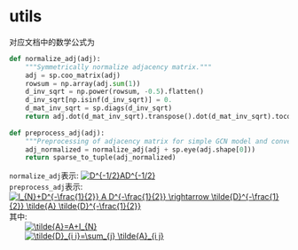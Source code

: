 # utils
对应文档中的数学公式为
```python
def normalize_adj(adj):
    """Symmetrically normalize adjacency matrix."""
    adj = sp.coo_matrix(adj)
    rowsum = np.array(adj.sum(1))
    d_inv_sqrt = np.power(rowsum, -0.5).flatten()
    d_inv_sqrt[np.isinf(d_inv_sqrt)] = 0.
    d_mat_inv_sqrt = sp.diags(d_inv_sqrt)
    return adj.dot(d_mat_inv_sqrt).transpose().dot(d_mat_inv_sqrt).tocoo()
    
def preprocess_adj(adj):
    """Preprocessing of adjacency matrix for simple GCN model and conversion to tuple representation."""
    adj_normalized = normalize_adj(adj + sp.eye(adj.shape[0]))
    return sparse_to_tuple(adj_normalized)
```


`normalize_adj`表示: <a href="https://www.codecogs.com/eqnedit.php?latex=D^{-1/2}AD^{-1/2}" target="_blank"><img src="https://latex.codecogs.com/gif.latex?D^{-1/2}AD^{-1/2}" title="D^{-1/2}AD^{-1/2}" /></a>  
`preprocess_adj`表示: <a href="https://www.codecogs.com/eqnedit.php?latex=I_{N}&plus;D^{-\frac{1}{2}}&space;A&space;D^{-\frac{1}{2}}&space;\rightarrow&space;\tilde{D}^{-\frac{1}{2}}&space;\tilde{A}&space;\tilde{D}^{-\frac{1}{2}}" target="_blank"><img src="https://latex.codecogs.com/gif.latex?I_{N}&plus;D^{-\frac{1}{2}}&space;A&space;D^{-\frac{1}{2}}&space;\rightarrow&space;\tilde{D}^{-\frac{1}{2}}&space;\tilde{A}&space;\tilde{D}^{-\frac{1}{2}}" title="I_{N}+D^{-\frac{1}{2}} A D^{-\frac{1}{2}} \rightarrow \tilde{D}^{-\frac{1}{2}} \tilde{A} \tilde{D}^{-\frac{1}{2}}" /></a>  
其中:  
 &emsp;&emsp;<a href="https://www.codecogs.com/eqnedit.php?latex=\tilde{A}=A&plus;I_{N}" target="_blank"><img src="https://latex.codecogs.com/gif.latex?\tilde{A}=A&plus;I_{N}" title="\tilde{A}=A+I_{N}" /></a>  
 &emsp;&emsp;<a href="https://www.codecogs.com/eqnedit.php?latex=\tilde{D}_{i&space;i}=\sum_{j}&space;\tilde{A}_{i&space;j}" target="_blank"><img src="https://latex.codecogs.com/gif.latex?\tilde{D}_{i&space;i}=\sum_{j}&space;\tilde{A}_{i&space;j}" title="\tilde{D}_{i i}=\sum_{j} \tilde{A}_{i j}" /></a>
